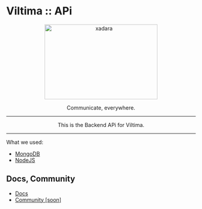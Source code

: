 # Viltima :: APi

<p align="center">
<img src="https://media.discordapp.net/attachments/893792219390156850/1012041271918997545/unknown.png"  alt="xadara" width="300" height="200"/></a>
<p>

<p align="center">Communicate, everywhere.</p>

--- 

<p align="center">This is the Backend APi for Viltima.</p>

 ---

What we used: 
- [MongoDB](https://mongodb.com)
- [NodeJS](https//nodejs.org)

## Docs, Community

- [Docs](https://viltima-docs.vercel.app)
- [Community [soon]]()

